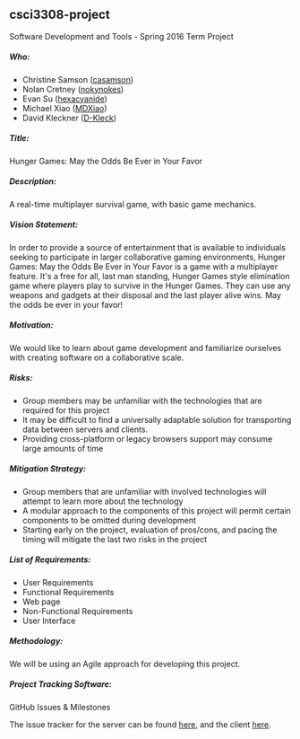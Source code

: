 ## csci3308-project
Software Development and Tools - Spring 2016 Term Project

##### Who:

- Christine Samson ([casamson](https://github.com/casamson))
- Nolan Cretney ([nokynokes](https://github.com/nokynokes))
- Evan Su ([hexacyanide](https://github.com/hexacyanide))
- Michael Xiao ([MDXiao](https://github.com/MDXiao))
- David Kleckner ([D-Kleck](https://github.com/D-Kleck))

##### Title:
Hunger Games: May the Odds Be Ever in Your Favor

##### Description:
A real-time multiplayer survival game, with basic game mechanics.

##### Vision Statement:
In order to provide a source of entertainment that is available to individuals
seeking to participate in larger collaborative gaming environments, Hunger
Games: May the Odds Be Ever in Your Favor is a game with a multiplayer feature.
It's a free for all, last man standing, Hunger Games style elimination game
where players play to survive in the Hunger Games. They can use any weapons and
gadgets at their disposal and the last player alive wins. May the odds be ever
in your favor!

##### Motivation:
We would like to learn about game development and familiarize ourselves with
creating software on a collaborative scale.

##### Risks:
- Group members may be unfamiliar with the technologies that are required for
  this project
- It may be difficult to find a universally adaptable solution for transporting
  data between servers and clients.
- Providing cross-platform or legacy browsers support may consume large amounts
  of time

##### Mitigation Strategy:
- Group members that are unfamiliar with involved technologies will attempt to
  learn more about the technology
- A modular approach to the components of this project will permit certain
  components to be omitted during development
- Starting early on the project, evaluation of pros/cons, and pacing the timing
  will mitigate the last two risks in the project

##### List of Requirements:
- User Requirements
- Functional Requirements
 - Web page
- Non-Functional Requirements
 - User Interface

##### Methodology:
We will be using an Agile approach for developing this project.

##### Project Tracking Software:
GitHub Issues & Milestones

The issue tracker for the server can be found
[here](https://github.com/sdevgroup/instance-server/issues), and the client
[here](https://github.com/sdevgroup/game-client/issues).
